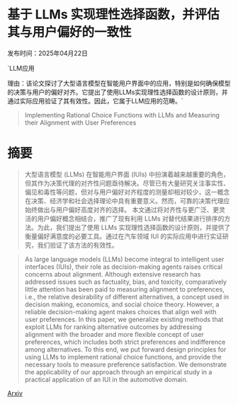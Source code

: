 # 基于 LLMs 实现理性选择函数，并评估其与用户偏好的一致性

发布时间：2025年04月22日

`LLM应用

理由：该论文探讨了大型语言模型在智能用户界面中的应用，特别是如何确保模型的决策与用户的偏好对齐。它提出了使用LLMs实现理性选择函数的设计原则，并通过实际应用验证了其有效性。因此，它属于LLM应用的范畴。`

> Implementing Rational Choice Functions with LLMs and Measuring their Alignment with User Preferences

# 摘要

> 大型语言模型 (LLMs) 在智能用户界面 (IUIs) 中扮演着越来越重要的角色，但其作为决策代理的对齐性问题亟待解决。尽管已有大量研究关注事实性、偏见和毒性等问题，但对与用户偏好对齐程度的测量却相对较少，这一概念在决策、经济学和社会选择理论中具有重要意义。然而，可靠的决策代理应始终做出与用户偏好高度对齐的选择。
本文通过将对齐性与更广泛、更灵活的用户偏好概念相结合，推广了现有利用 LLMs 对替代结果进行排序的方法。为此，我们提出了使用 LLMs 实现理性选择函数的设计原则，并提供了衡量偏好满意度的必要工具。通过在汽车领域 IUI 的实际应用中进行实证研究，我们验证了该方法的有效性。

> As large language models (LLMs) become integral to intelligent user interfaces (IUIs), their role as decision-making agents raises critical concerns about alignment. Although extensive research has addressed issues such as factuality, bias, and toxicity, comparatively little attention has been paid to measuring alignment to preferences, i.e., the relative desirability of different alternatives, a concept used in decision making, economics, and social choice theory. However, a reliable decision-making agent makes choices that align well with user preferences.
  In this paper, we generalize existing methods that exploit LLMs for ranking alternative outcomes by addressing alignment with the broader and more flexible concept of user preferences, which includes both strict preferences and indifference among alternatives. To this end, we put forward design principles for using LLMs to implement rational choice functions, and provide the necessary tools to measure preference satisfaction. We demonstrate the applicability of our approach through an empirical study in a practical application of an IUI in the automotive domain.

[Arxiv](https://arxiv.org/abs/2504.15719)